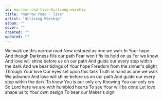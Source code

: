 ```yaml
---
id: narrow-road-live-hillsong-worship
title: "Narrow road - live"
artist: "Hillsong Worship"
album: ""
cover: ""
created: ""
updated: ""
---
```


We walk on this narrow road
Now restored as one we walk
In Your hope
And though
Darkness fills our path
Fear won't fix its hold on us
For we know
And love will shine before us on our path
And guide our every step within the dark
And we bear tidings of Your hope
Freedom from the sinner's plight
Through Your love
Our eyes set upon this task
Truth in hand as one we walk
We advance
And love will shine before us on our path
And guide our every step within the dark
To know You is our only cry
Knowing You our only cry
So Lord here we are with humbled hearts
To see Your will be done
Let love shape us to Your own design
To bear our Maker's sign